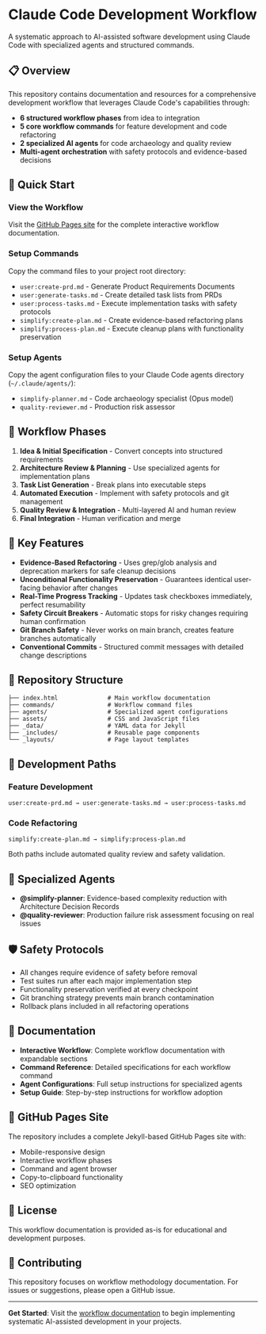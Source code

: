 # Claude Code Development Workflow

A systematic approach to AI-assisted software development using Claude Code with specialized agents and structured commands.

## 📋 Overview

This repository contains documentation and resources for a comprehensive development workflow that leverages Claude Code's capabilities through:

- **6 structured workflow phases** from idea to integration
- **5 core workflow commands** for feature development and code refactoring  
- **2 specialized AI agents** for code archaeology and quality review
- **Multi-agent orchestration** with safety protocols and evidence-based decisions

## 🚀 Quick Start

### View the Workflow
Visit the [GitHub Pages site](https://anichols.github.io/adn-coding-workflow) for the complete interactive workflow documentation.

### Setup Commands
Copy the command files to your project root directory:
- `user:create-prd.md` - Generate Product Requirements Documents
- `user:generate-tasks.md` - Create detailed task lists from PRDs
- `user:process-tasks.md` - Execute implementation tasks with safety protocols
- `simplify:create-plan.md` - Create evidence-based refactoring plans
- `simplify:process-plan.md` - Execute cleanup plans with functionality preservation

### Setup Agents
Copy the agent configuration files to your Claude Code agents directory (`~/.claude/agents/`):
- `simplify-planner.md` - Code archaeology specialist (Opus model)
- `quality-reviewer.md` - Production risk assessor

## 🔄 Workflow Phases

1. **Idea & Initial Specification** - Convert concepts into structured requirements
2. **Architecture Review & Planning** - Use specialized agents for implementation plans
3. **Task List Generation** - Break plans into executable steps
4. **Automated Execution** - Implement with safety protocols and git management
5. **Quality Review & Integration** - Multi-layered AI and human review
6. **Final Integration** - Human verification and merge

## 🎯 Key Features

- **Evidence-Based Refactoring** - Uses grep/glob analysis and deprecation markers for safe cleanup decisions
- **Unconditional Functionality Preservation** - Guarantees identical user-facing behavior after changes
- **Real-Time Progress Tracking** - Updates task checkboxes immediately, perfect resumability
- **Safety Circuit Breakers** - Automatic stops for risky changes requiring human confirmation
- **Git Branch Safety** - Never works on main branch, creates feature branches automatically
- **Conventional Commits** - Structured commit messages with detailed change descriptions

## 📁 Repository Structure

```
├── index.html              # Main workflow documentation
├── commands/               # Workflow command files
├── agents/                 # Specialized agent configurations
├── assets/                 # CSS and JavaScript files
├── _data/                  # YAML data for Jekyll
├── _includes/              # Reusable page components
└── _layouts/               # Page layout templates
```

## 🔧 Development Paths

### Feature Development
```
user:create-prd.md → user:generate-tasks.md → user:process-tasks.md
```

### Code Refactoring
```
simplify:create-plan.md → simplify:process-plan.md
```

Both paths include automated quality review and safety validation.

## 🤖 Specialized Agents

- **@simplify-planner**: Evidence-based complexity reduction with Architecture Decision Records
- **@quality-reviewer**: Production failure risk assessment focusing on real issues

## 🛡️ Safety Protocols

- All changes require evidence of safety before removal
- Test suites run after each major implementation step
- Functionality preservation verified at every checkpoint
- Git branching strategy prevents main branch contamination
- Rollback plans included in all refactoring operations

## 📖 Documentation

- **Interactive Workflow**: Complete workflow documentation with expandable sections
- **Command Reference**: Detailed specifications for each workflow command
- **Agent Configurations**: Full setup instructions for specialized agents
- **Setup Guide**: Step-by-step instructions for workflow adoption

## 🎨 GitHub Pages Site

The repository includes a complete Jekyll-based GitHub Pages site with:
- Mobile-responsive design
- Interactive workflow phases
- Command and agent browser
- Copy-to-clipboard functionality
- SEO optimization

## 📄 License

This workflow documentation is provided as-is for educational and development purposes.

## 🤝 Contributing

This repository focuses on workflow methodology documentation. For issues or suggestions, please open a GitHub issue.

---

**Get Started**: Visit the [workflow documentation](https://anichols.github.io/adn-coding-workflow) to begin implementing systematic AI-assisted development in your projects.